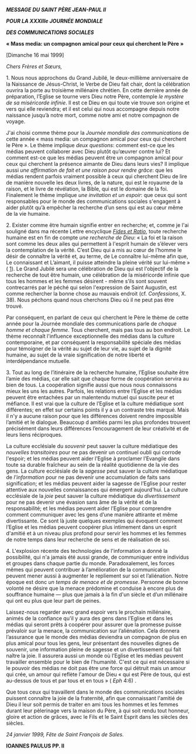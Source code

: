 ***MESSAGE DU SAINT PÈRE JEAN-PAUL II***

***POUR LA XXXIIIe JOURNÉE MONDIALE***

***DES COMMUNICATIONS SOCIALES***

**« Mass media: un compagnon amical pour ceux qui cherchent le Père »**

\[Dimanche 16 mai 1999\]

*Chers Frères et Sœurs,*

1\. Nous nous approchons du Grand Jubilé, le deux-millième anniversaire de la Naissance de Jésus-Christ, le Verbe de Dieu fait chair, dont la célébration ouvrira la porte au troisième millénaire chrétien. En cette dernière année de préparation, l’Eglise se tourne vers Dieu notre Père, contemple *le mystère de sa miséricorde infinie*. Il est ce Dieu en qui toute vie trouve son origine et vers qui elle reviendra; et il est celui qui nous accompagne depuis notre naissance jusqu’à notre mort, comme notre ami et notre compagnon de voyage.

J'ai choisi comme thème pour la *Journée mondiale des communications* de cette année « mass media: un compagnon amical pour ceux qui cherchent le Père ». Le thème implique *deux questions*: comment est-ce que les médias peuvent collaborer avec Dieu plutôt qu’œuvrer contre lui? Et comment est-ce que les médias peuvent être un compagnon amical pour ceux qui cherchent la présence aimante de Dieu dans leurs vies? Il implique aussi *une affirmation de fait et une raison pour rendre grâce*: que les médias rendent parfois vraiment possible à ceux qui cherchent Dieu de lire de manière nouvelle les deux livres, de la nature, qui est le royaume de la raison, et le livre de révélation, la Bible, qui est le domaine de la foi. Finalement le thème implique *une invitation et un espoir*: que ceux qui sont responsables pour le monde des communications sociales s'engagent à aider plutôt qu’à empêcher la recherche d’un sens qui est au cœur même de la vie humaine.

2\. Exister comme être humain signifie entrer en recherche; et, comme je l'ai souligné dans ma récente Lettre encyclique *[Fides et Ratio](http://www.vatican.va/edocs/FRA0075/_INDEX.HTM)*, toute recherche humaine est en fin de compte *une recherche de Dieu*: « La foi et la raison sont comme les deux ailes qui permettent à l'esprit humain de s’élever vers la contemplation de la vérité. C’est Dieu qui a mis au cœur de l’homme le désir de connaître la vérité et, au terme, de Le connaître lui-même afin que, Le connaissant et L’aimant, il puisse atteindre la pleine vérité sur lui-même » ( [1](http://www.vatican.va/edocs/FRA0075/__P1.HTM)). Le Grand Jubilé sera une célébration de Dieu qui est l'objectif de la recherche de tout être humain, une célébration de la miséricorde infinie que tous les hommes et les femmes désirent - même s’ils sont souvent contrecarrés par le péché qui selon l'expression de Saint Augustin, est comme rechercher la bonne chose au mauvais endroit (cf. *Confessions*, X. 38). Nous péchons quand nous cherchons Dieu où il ne peut pas être trouvé.

Par conséquent, en parlant de ceux qui cherchent le Père le thème de cette année pour la Journée mondiale des communications parle de *chaque homme et chaque femme*. Tous cherchent, mais pas tous au bon endroit. Le thème reconnaît l'influence exceptionnelle des médias dans la culture contemporaine, et par conséquent la responsabilité spéciale des médias pour témoigner de la vérité au sujet de leur vie, au sujet de la dignité humaine, au sujet de la vraie signification de notre liberté et interdépendance mutuelle.

3\. Tout au long de l’itinéraire de la recherche humaine, l’Eglise souhaite être l’amie des médias, car elle sait que chaque forme de coopération servira au bien de tous. La coopération signifie aussi que nous nous connaissons mieux les uns les autres. Parfois, les relations entre l’Eglise et les médias peuvent être entachées par un malentendu mutuel qui suscite peur et méfiance. Il est vrai que la culture de l’Eglise et la culture médiatique sont différentes; en effet sur certains points il y a un contraste très marqué. Mais il n'y a aucune raison pour que les différences doivent rendre impossible l’amitié et le dialogue. Beaucoup d amitiés parmi les plus profondes trouvent précisément dans leurs différences l’encouragement de leur créativité et de leurs liens réciproques.

La culture ecclésiale du *souvenir* peut sauver la culture médiatique des *nouvelles transitoires* pour ne pas devenir un continuel oubli qui corrode l'espoir; et les médias peuvent aider l’Eglise à proclamer l’Evangile dans toute sa durable fraîcheur au sein de la réalité quotidienne de la vie des gens. La culture ecclésiale de la *sagesse* peut sauver la culture médiatique de *l'information* pour ne pas devenir une accumulation de faits sans signification; et les médias peuvent aider la sagesse de l’Eglise pour rester attentive aux nouvelles connaissances qui émergent aujourd'hui. La culture ecclésiale de la *joie* peut sauver la culture médiatique du *divertissement* pour ne pas devenir une évasion sans âme de la vérité et de la responsabilité; et les médias peuvent aider l’Eglise pour comprendre comment communiquer avec les gens d’une manière attirante et même divertissante. Ce sont là juste quelques exemples qui évoquent comment l’Eglise et les médias peuvent coopérer plus intimement dans un esprit d'amitié et à un niveau plus profond pour servir les hommes et les femmes de notre temps dans leur recherche de sens et de réalisation de soi.

4\. L'explosion récente des technologies de l'information a donné la possibilité, qui n'a jamais été aussi grande, de communiquer entre individus et groupes dans chaque partie du monde. Paradoxalement, les forces mêmes qui peuvent contribuer à l’amélioration de la communication peuvent mener aussi à augmenter le repliement sur soi et l’aliénation. Notre époque est donc *un temps de menace et de promesse*. Personne de bonne volonté ne désire que la menace prédomine et conduise à encore plus de souffrance humaine — plus que jamais à la fin d'un siècle et d’un millénaire qui ont eu plus que leur part de peines.

Laissez-nous regarder avec grand espoir vers le prochain millénaire, animés de la confiance qu'il y aura des gens dans l’Eglise et dans les médias qui seront prêts à coopérer pour assurer que la promesse puisse prévaloir sur la menace, la communication sur l’aliénation. Cela donnera l’assurance que le monde des médias deviendra un compagnon de plus en plus amical pour tous les gens, leur présentant des nouvelles dignes de souvenir, une information pleine de sagesse et un divertissement qui fait naître la joie. Il assurera aussi un monde où l’Eglise et les médias peuvent travailler ensemble pour le bien de l'humanité. C'est ce qui est nécessaire si le pouvoir des médias ne doit pas être une force qui détruit mais un amour qui crée, un amour qui reflète l'amour de Dieu « qui est Père de tous, qui est au-dessus de tous et par tous et en tous » ( *Eph* 4:6) .

Que tous ceux qui travaillent dans le monde des communications sociales puissent connaître la joie de la fraternité, afin que connaissant l'amitié de Dieu il leur soit permis de traiter en ami tous les hommes et les femmes durant leur pèlerinage vers la maison du Père, à qui soit rendu tout honneur, gloire et action de grâces, avec le Fils et le Saint Esprit dans les siècles des siècles.

*24 janvier 1999, Fête de Saint François de Sales.*

**IOANNES PAULUS PP. II**